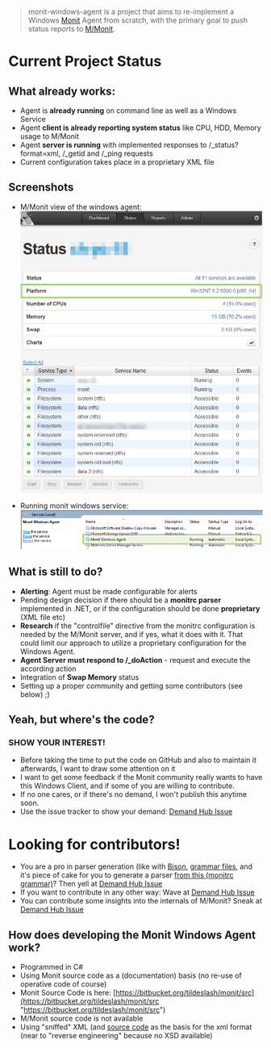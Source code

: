 > monit-windows-agent is a project that aims to re-implement a Windows [Monit](http://www.mmonit.com "Monit") Agent from scratch, with the primary goal to push status reports to [M/Monit](http://www.mmonit.com "M/Monit").


# Current Project Status

## What already works:

 - Agent is **already running** on command line as well as a Windows Service
 - Agent **client is already reporting system status** like CPU, HDD, Memory usage to M/Monit
 - Agent **server is running** with implemented responses to /\_status?format=xml, /\_getid and /\_ping requests
 - Current configuration takes place in a proprietary XML file

## Screenshots
- M/Monit view of the windows agent:
![monit-windows-agent Screenshot from M/Monit](img/monit-windows-agent-mmonit-1.png)

- Running monit windows service:
![monit-windows-agent Windows Service Screenshot](img/monit-windows-agent-service-1.png)

## What is still to do?

- **Alerting**: Agent must be made configurable for alerts
- Pending design decision if there should be a **monitrc parser** implemented in .NET, or if the configuration should be done **proprietary** (XML file etc)
 - **Research** if the "controlfile" directive from the monitrc configuration is needed by the M/Monit server, and if yes, what it does with it. That could limit our approach to utilize a proprietary configuration for the Windows Agent.
- **Agent Server must respond to /_doAction** - request and execute the according action
- Integration of **Swap Memory** status
- Setting up a proper community and getting some contributors (see below) ;)

## Yeah, but where's the code?

### SHOW YOUR INTEREST!

- Before taking the time to put the code on GitHub and also to maintain it afterwards, I want to draw some attention on it
- I want to get some feedback if the Monit community really wants to have this Windows Client, and if some of you are willing to contribute.
- If no one cares, or if there's no demand, I won't publish this anytime soon.
- Use the issue tracker to show your demand: [Demand Hub Issue](https://github.com/derFunk/monit-windows-agent/issues/1 "Demand Hub")

# Looking for contributors!
- You are a pro in parser generation (like with [Bison](http://www.gnu.org/software/bison/), [grammar files](http://dinosaur.compilertools.net/bison/bison_6.html), and it's piece of cake for you to generate a parser [from this (monitrc grammar)](https://bitbucket.org/tildeslash/monit/src/HEAD/src/p.y?at=master)? Then yell at [Demand Hub Issue](https://github.com/derFunk/monit-windows-agent/issues/1 "Demand Hub")
- If you want to contribute in any other way: Wave at [Demand Hub Issue](https://github.com/derFunk/monit-windows-agent/issues/1 "Demand Hub")
- You can contribute some insights into the internals of M/Monit? Sneak at [Demand Hub Issue](https://github.com/derFunk/monit-windows-agent/issues/1 "Demand Hub")

## How does developing the Monit Windows Agent work?

- Programmed in C#
- Using Monit source code as a (documentation) basis (no re-use of operative code of course)
 - Monit Source Code is here: [https://bitbucket.org/tildeslash/monit/src](https://bitbucket.org/tildeslash/monit/src "https://bitbucket.org/tildeslash/monit/src")
- M/Monit source code is not available
- Using "sniffed" XML (and [source code](https://bitbucket.org/tildeslash/monit/src/HEAD/src/xml.c?at=master) as the basis for the xml format (near to "reverse engineering" because no XSD available)